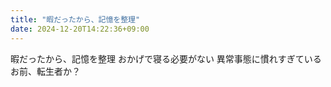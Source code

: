 ```yaml
---
title: "暇だったから、記憶を整理"
date: 2024-12-20T14:22:36+09:00
---
```

暇だったから、記憶を整理
おかげで寝る必要がない
異常事態に慣れすぎている
お前、転生者か？
